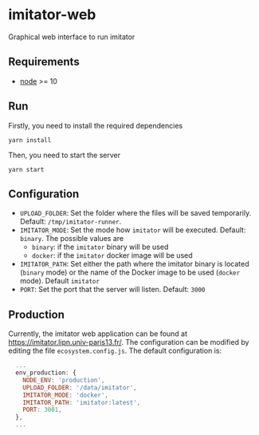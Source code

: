 # imitator-web

Graphical web interface to run imitator

## Requirements

- [node](https://nodejs.org/en/) >= 10

## Run

Firstly, you need to install the required dependencies

```
yarn install
```

Then, you need to start the server

```
yarn start
```

## Configuration

- `UPLOAD_FOLDER`: Set the folder where the files will be saved temporarily. Default: `/tmp/imitator-runner`.
- `IMITATOR_MODE`: Set the mode how `imitator` will be executed. Default: `binary`. The possible values are
  - `binary`: if the `imitator` binary will be used
  - `docker`: if the `imitator` docker image will be used
- `IMITATOR_PATH`: Set either the path where the imitator binary is located (`binary` mode) or the name of the Docker image to be used (`docker` mode). Default `imitator`
- `PORT`: Set the port that the server will listen. Default: `3000`

## Production

Currently, the imitator web application can be found at
https://imitator.lipn.univ-paris13.fr/. The configuration can be modified by
editing the file `ecosystem.config.js`. The default configuration is:

```javascript
  ...
  env_production: {
    NODE_ENV: 'production',
    UPLOAD_FOLDER: '/data/imitator',
    IMITATOR_MODE: 'docker',
    IMITATOR_PATH: 'imitator:latest',
    PORT: 3001,
  },
  ...
```
